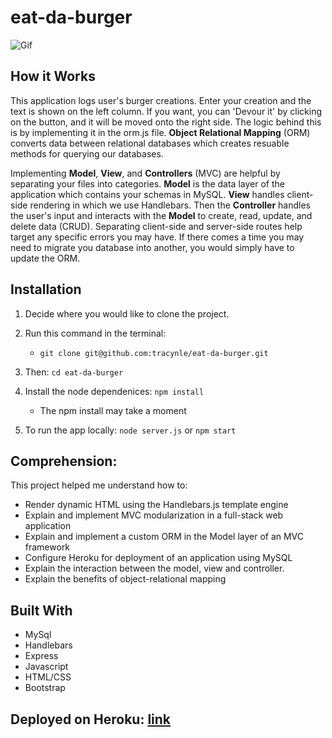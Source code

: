 # eat-da-burger

![Gif](public/assets/images/bobsgif.gif)

## How it Works
This application logs user's burger creations. Enter your creation and the text is shown on the left column. If you want, you can 'Devour it' by clicking on the button, and it will be moved onto the right side. The logic behind this is by implementing it in the orm.js file. **Object Relational Mapping** (ORM) converts data between relational databases which creates resuable methods for querying our databases. 

Implementing **Model**, **View**, and **Controllers** (MVC) are helpful by separating your files into categories. **Model** is the data layer of the application which contains your schemas in MySQL. **View** handles client-side rendering in which we use Handlebars. Then the **Controller** handles the user's input and interacts with the **Model** to create, read, update, and delete data (CRUD). Separating client-side and server-side routes help target any specific errors you may have. If there comes a time you may need to migrate you database into another, you would simply have to update the ORM. 

## Installation

1. Decide where you would like to clone the project. 
2. Run this command in the terminal:

    - `git clone git@github.com:tracynle/eat-da-burger.git`

3. Then: `cd eat-da-burger` 

4. Install the node dependenices:
`npm install`
    - The npm install may take a moment

5. To run the app locally: 
`node server.js` or `npm start`

## Comprehension:
This project helped me understand how to:
* Render dynamic HTML using the Handlebars.js template engine
* Explain and implement MVC modularization in a full-stack web application
* Explain and implement a custom ORM in the Model layer of an MVC framework
* Configure Heroku for deployment of an application using MySQL
* Explain the interaction between the model, view and controller.
* Explain the benefits of object-relational mapping

## Built With
* MySql 
* Handlebars
* Express
* Javascript
* HTML/CSS
* Bootstrap

## Deployed on Heroku: [link](  )